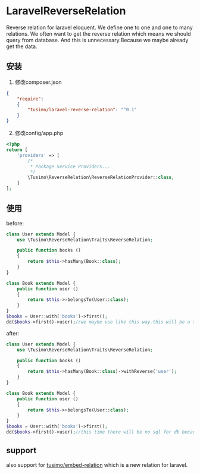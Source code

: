 # LaravelReverseRelation
Reverse relation for laravel eloquent.
We define one to one and one to many relations. We often want to get the reverse relation which means
we should query from database. And this is unnecessary.Because we maybe already get the data.
## 安装

1. 修改composer.json
```json
{
    "require":
    {
        "tusimo/laravel-reverse-relation": "^0.1"
    }
}
```

2. 修改config/app.php
```php
<?php
return [
    'providers' => [
        /*
         * Package Service Providers...
         */
        \Tusimo\ReverseRelation\ReverseRelationProvider::class,
    ]
];
```

## 使用
before:
```php
class User extends Model {
    use \Tusimo\ReverseRelation\Traits\ReverseRelation;

    public function books ()
    {
        return $this->hasMany(Book::class);
    }
}

class Book extends Model {
    public function user ()
    {
        return $this->>belongsTo(User::class);
    }
}
$books = User::with('books')->first();
dd($books->first()->user);//we maybe use like this way.this will be a sql query for db.
```
after:
```php
class User extends Model {
    use \Tusimo\ReverseRelation\Traits\ReverseRelation;

    public function books ()
    {
        return $this->hasMany(Book::class)->withReverse('user');
    }
}

class Book extends Model {
    public function user ()
    {
        return $this->>belongsTo(User::class);
    }
}
$books = User::with('books')->first();
dd($books->first()->user);//this time there will be no sql for db because we have already know.
```
## support
also support for [tusimo/embed-relation](https://github.com/tusimo/embed-relation)
which is a new relation for laravel.